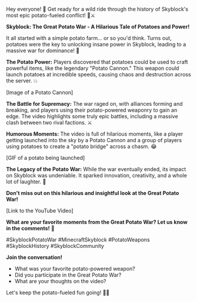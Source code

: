 Hey everyone! 👋 Get ready for a wild ride through the history of Skyblock's most epic potato-fueled conflict! 🥔⚔️ 

**Skyblock: The Great Potato War - A Hilarious Tale of Potatoes and Power!**  

It all started with a simple potato farm... or so you'd think. Turns out, potatoes were the key to unlocking insane power in Skyblock, leading to a massive war for dominance! 🤯  

**The Potato Power:**  Players discovered that potatoes could be used to craft powerful items, like the legendary "Potato Cannon." This weapon could launch potatoes at incredible speeds, causing chaos and destruction across the server. 💥  

[Image of a Potato Cannon]

**The Battle for Supremacy:**  The war raged on, with alliances forming and breaking, and players using their potato-powered weaponry to gain an edge. The video highlights some truly epic battles, including a massive clash between two rival factions. ⚔️  

**Humorous Moments:**  The video is full of hilarious moments, like a player getting launched into the sky by a Potato Cannon and a group of players using potatoes to create a "potato bridge" across a chasm. 😂  

[GIF of a potato being launched]

**The Legacy of the Potato War:**  While the war eventually ended, its impact on Skyblock was undeniable. It sparked innovation, creativity, and a whole lot of laughter. 🤣  

**Don't miss out on this hilarious and insightful look at the Great Potato War!**  

[Link to the YouTube Video] 

**What are your favorite moments from the Great Potato War? Let us know in the comments!** 🥔

#SkyblockPotatoWar #MinecraftSkyblock #PotatoWeapons #SkyblockHistory #SkyblockCommunity 

**Join the conversation!**  

* What was your favorite potato-powered weapon? 
* Did you participate in the Great Potato War? 
* What are your thoughts on the video? 

Let's keep the potato-fueled fun going! 🥔😄
